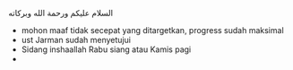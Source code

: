 السلام عليكم ورحمة الله وبركاته

- mohon maaf tidak secepat yang ditargetkan, progress sudah maksimal
- ust Jarman sudah menyetujui
- Sidang inshaallah Rabu siang atau Kamis pagi
- 